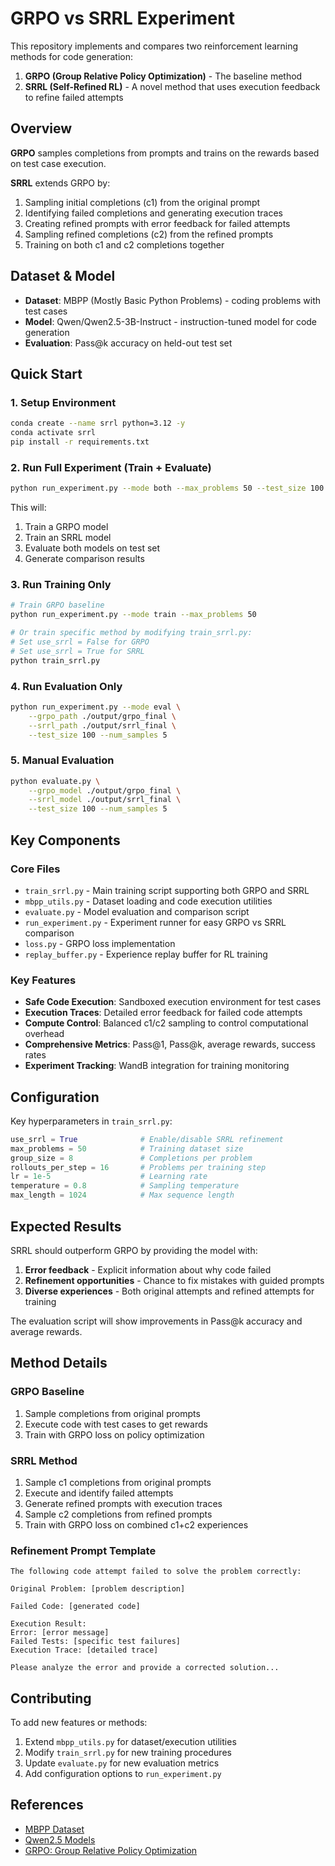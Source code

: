 # GRPO vs SRRL Experiment

This repository implements and compares two reinforcement learning methods for code generation:

1. **GRPO (Group Relative Policy Optimization)** - The baseline method
2. **SRRL (Self-Refined RL)** - A novel method that uses execution feedback to refine failed attempts

## Overview

**GRPO** samples completions from prompts and trains on the rewards based on test case execution.

**SRRL** extends GRPO by:
1. Sampling initial completions (c1) from the original prompt
2. Identifying failed completions and generating execution traces
3. Creating refined prompts with error feedback for failed attempts
4. Sampling refined completions (c2) from the refined prompts  
5. Training on both c1 and c2 completions together

## Dataset & Model

- **Dataset**: MBPP (Mostly Basic Python Problems) - coding problems with test cases
- **Model**: Qwen/Qwen2.5-3B-Instruct - instruction-tuned model for code generation
- **Evaluation**: Pass@k accuracy on held-out test set

## Quick Start

### 1. Setup Environment

```bash
conda create --name srrl python=3.12 -y
conda activate srrl
pip install -r requirements.txt
```

### 2. Run Full Experiment (Train + Evaluate)

```bash
python run_experiment.py --mode both --max_problems 50 --test_size 100
```

This will:
1. Train a GRPO model 
2. Train an SRRL model
3. Evaluate both models on test set
4. Generate comparison results

### 3. Run Training Only

```bash
# Train GRPO baseline
python run_experiment.py --mode train --max_problems 50

# Or train specific method by modifying train_srrl.py:
# Set use_srrl = False for GRPO
# Set use_srrl = True for SRRL
python train_srrl.py
```

### 4. Run Evaluation Only

```bash
python run_experiment.py --mode eval \
    --grpo_path ./output/grpo_final \
    --srrl_path ./output/srrl_final \
    --test_size 100 --num_samples 5
```

### 5. Manual Evaluation

```bash
python evaluate.py \
    --grpo_model ./output/grpo_final \
    --srrl_model ./output/srrl_final \
    --test_size 100 --num_samples 5
```

## Key Components

### Core Files

- `train_srrl.py` - Main training script supporting both GRPO and SRRL
- `mbpp_utils.py` - Dataset loading and code execution utilities
- `evaluate.py` - Model evaluation and comparison script
- `run_experiment.py` - Experiment runner for easy GRPO vs SRRL comparison
- `loss.py` - GRPO loss implementation
- `replay_buffer.py` - Experience replay buffer for RL training

### Key Features

- **Safe Code Execution**: Sandboxed execution environment for test cases
- **Execution Traces**: Detailed error feedback for failed code attempts  
- **Compute Control**: Balanced c1/c2 sampling to control computational overhead
- **Comprehensive Metrics**: Pass@1, Pass@k, average rewards, success rates
- **Experiment Tracking**: WandB integration for training monitoring

## Configuration

Key hyperparameters in `train_srrl.py`:

```python
use_srrl = True              # Enable/disable SRRL refinement
max_problems = 50            # Training dataset size  
group_size = 8               # Completions per problem
rollouts_per_step = 16       # Problems per training step
lr = 1e-5                    # Learning rate
temperature = 0.8            # Sampling temperature
max_length = 1024            # Max sequence length
```

## Expected Results

SRRL should outperform GRPO by providing the model with:
1. **Error feedback** - Explicit information about why code failed
2. **Refinement opportunities** - Chance to fix mistakes with guided prompts
3. **Diverse experiences** - Both original attempts and refined attempts for training

The evaluation script will show improvements in Pass@k accuracy and average rewards.

## Method Details

### GRPO Baseline
1. Sample completions from original prompts
2. Execute code with test cases to get rewards
3. Train with GRPO loss on policy optimization

### SRRL Method  
1. Sample c1 completions from original prompts
2. Execute and identify failed attempts
3. Generate refined prompts with execution traces
4. Sample c2 completions from refined prompts  
5. Train with GRPO loss on combined c1+c2 experiences

### Refinement Prompt Template
```
The following code attempt failed to solve the problem correctly:

Original Problem: [problem description]

Failed Code: [generated code]

Execution Result:
Error: [error message]
Failed Tests: [specific test failures]
Execution Trace: [detailed trace]

Please analyze the error and provide a corrected solution...
```

## Contributing

To add new features or methods:
1. Extend `mbpp_utils.py` for dataset/execution utilities
2. Modify `train_srrl.py` for new training procedures  
3. Update `evaluate.py` for new evaluation metrics
4. Add configuration options to `run_experiment.py`

## References

- [MBPP Dataset](https://github.com/google-research/google-research/tree/master/mbpp)  
- [Qwen2.5 Models](https://huggingface.co/Qwen)
- [GRPO: Group Relative Policy Optimization](https://arxiv.org/abs/2402.03300)
